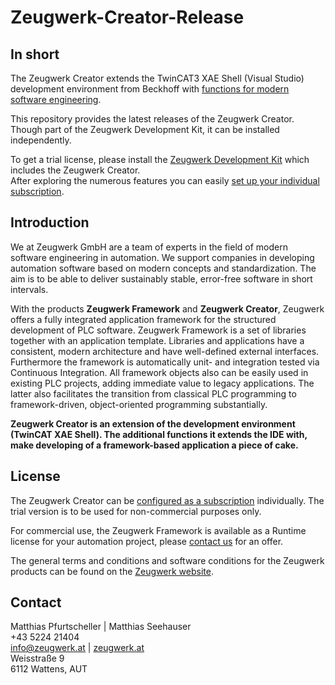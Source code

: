 # Zeugwerk-Creator-Release

## In short
The Zeugwerk Creator extends the TwinCAT3 XAE Shell (Visual Studio) development environment from Beckhoff with <a href="https://www.zeugwerk.at/losungen/creator/#creator">functions for modern software engineering</a>.

This repository provides the latest releases of the Zeugwerk Creator.
Though part of the Zeugwerk Development Kit, it can be installed independently.

To get a trial license, please install the <a href="https://github.com/Zeugwerk/Zeugwerk-Development-Kit/releases/latest">Zeugwerk Development Kit</a> which includes the Zeugwerk Creator.  
After exploring the numerous features you can easily <a href="https://www.zeugwerk.at/zeugwerk-creator-buy/">set up your individual subscription</a>.

## Introduction

We at Zeugwerk GmbH are a team of experts in the field of modern software engineering in automation.
We support companies in developing automation software based on modern concepts and standardization. The aim is to be able to deliver sustainably stable, error-free software in short intervals.

With the products **Zeugwerk Framework** and **Zeugwerk Creator**, Zeugwerk offers a fully integrated application framework for the structured development of PLC software.
Zeugwerk Framework is a set of libraries together with an application template. Libraries and applications have a consistent, 
modern architecture and have well-defined external interfaces. Furthermore the framework is automatically unit- and integration tested via Continuous Integration.
All framework objects also can be easily used in existing PLC projects, adding immediate value to legacy applications. The latter also facilitates the transition from classical PLC programming to framework-driven, object-oriented programming substantially.  

**Zeugwerk Creator is an extension of the development environment (TwinCAT XAE Shell). The additional functions it extends the IDE with, make developing of a framework-based application a piece of cake.**

## License

The Zeugwerk Creator can be <a href="https://www.zeugwerk.at/zeugwerk-creator-buy/">configured as a subscription</a> individually.
The trial version is to be used for non-commercial purposes only.

For commercial use, the Zeugwerk Framework is available as a Runtime license for your automation project, please <a href="https://www.zeugwerk.at/kontakt/">contact us</a> for an offer.

The general terms and conditions and software conditions for the Zeugwerk products can be found on the <a href="https://www.zeugwerk.at">Zeugwerk website</a>.

## Contact

Matthias Pfurtscheller | Matthias Seehauser<br />
+43 5224 21404<br />
<a href="mailto:info@zeugwerk.at">info@zeugwerk.at</a> | <a href="https://zeugwerk.at">zeugwerk.at</a><br />
Weisstraße 9<br />
6112 Wattens, AUT<br />
